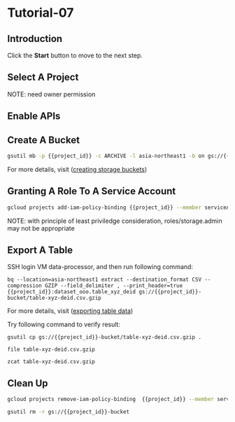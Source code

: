 # Tutorial-07

## Introduction

<walkthrough-tutorial-duration duration="30"></walkthrough-tutorial-duration>

Click the **Start** button to move to the next step.

## Select A Project

<walkthrough-project-setup></walkthrough-project-setup>

<walkthrough-footnote>NOTE: need owner permission</walkthrough-footnote>

## Enable APIs

<walkthrough-enable-apis apis="compute.googleapis.com,iam.googleapis.com,iamcredentials.googleapis.com,dlp.googleapis.com,bigquery.googleapis.com,bigquerystorage.googleapis.com,bigquerydatatransfer.googleapis.com,storage-component.googleapis.com,storage-api.googleapis.com"></walkthrough-enable-apis>

## Create A Bucket

```bash
gsutil mb -p {{project_id}} -c ARCHIVE -l asia-northeast1 -b on gs://{{project_id}}-bucket/
```

For more details, visit ([creating storage buckets](https://cloud.google.com/storage/docs/creating-buckets#storage-create-bucket-gsutil))

## Granting A Role To A Service Account

```bash
gcloud projects add-iam-policy-binding {{project_id}} --member serviceAccount:dlp-gcs-bq@{{project_id}}.iam.gserviceaccount.com --role roles/storage.admin
```

<walkthrough-footnote>NOTE: with principle of least priviledge consideration, roles/storage.admin may not be appropriate</walkthrough-footnote>

## Export A Table

SSH login VM data-processor, and then run following command: 

```
bq --location=asia-northeast1 extract --destination_format CSV --compression GZIP --field_delimiter , --print_header=true {{project_id}}:dataset_ooo.table_xyz_deid gs://{{project_id}}-bucket/table-xyz-deid.csv.gzip
```

For more details, visit ([exporting table data](https://cloud.google.com/bigquery/docs/exporting-data))

Try following command to verify result:

```
gsutil cp gs://{{project_id}}-bucket/table-xyz-deid.csv.gzip .
```
```
file table-xyz-deid.csv.gzip
```
```
zcat table-xyz-deid.csv.gzip
```

## Clean Up

```bash
gcloud projects remove-iam-policy-binding  {{project_id}} --member serviceAccount:dlp-gcs-bq@{{project_id}}.iam.gserviceaccount.com --role roles/storage.admin
```
```bash
gsutil rm -r gs://{{project_id}}-bucket
```
